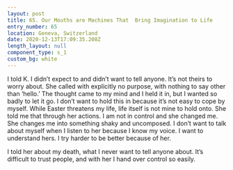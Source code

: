 ```yaml
---
layout: post
title: 65. Our Mouths are Machines That  Bring Imagination to Life
entry_number: 65
location: Geneva, Switzerland
date: 2020-12-13T17:09:35.208Z
length_layout: null
component_type: s_1
custom_bg: white
---
```

I told K. I didn’t expect to and didn’t want to tell anyone. It’s not theirs to worry about. She called with explicitly no purpose, with nothing to say other than ‘hello.’ The thought came to my mind and I held it in, but I wanted so badly to let it go. I don’t want to hold this in because it’s not easy to cope by myself. While Easter threatens my life, life itself is not mine to hold onto. She told me that through her actions. I am not in control and she changed me. She changes me into something shaky and uncomposed. I don’t want to talk about myself when I listen to her because I know my voice. I want to understand hers. I try harder to be better because of her.
 
I told her about my death, what I never want to tell anyone about. It’s difficult to trust people, and with her I hand over control so easily.

